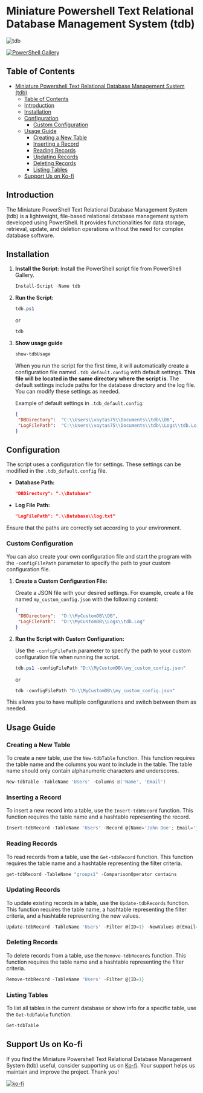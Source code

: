 # Miniature Powershell Text Relational Database Management System (tdb)

![tdb](https://raw.githubusercontent.com/voytas75/tdb/master/images/tdb128x128.png "tdb")

[![PowerShell Gallery](https://img.shields.io/powershellgallery/dt/tdb)](https://www.powershellgallery.com/packages/tdb)

## Table of Contents

- [Miniature Powershell Text Relational Database Management System (tdb)](#miniature-powershell-text-relational-database-management-system-tdb)
  - [Table of Contents](#table-of-contents)
  - [Introduction](#introduction)
  - [Installation](#installation)
  - [Configuration](#configuration)
    - [Custom Configuration](#custom-configuration)
  - [Usage Guide](#usage-guide)
    - [Creating a New Table](#creating-a-new-table)
    - [Inserting a Record](#inserting-a-record)
    - [Reading Records](#reading-records)
    - [Updating Records](#updating-records)
    - [Deleting Records](#deleting-records)
    - [Listing Tables](#listing-tables)
  - [Support Us on Ko-fi](#support-us-on-ko-fi)

## Introduction

The Miniature PowerShell Text Relational Database Management System (tdb) is a lightweight, file-based relational database management system developed using PowerShell. It provides functionalities for data storage, retrieval, update, and deletion operations without the need for complex database software.

## Installation

1. **Install the Script:**
   Install the PowerShell script file from PowerShell Gallery.

   ```powershell
   Install-Script -Name tdb
   ```

2. **Run the Script:**

   ```powershell
   tdb.ps1
   ```

   or

   ```powershell
   tdb
   ```

3. **Show usage guide**

   ```powershell
   show-tdbUsage
   ```

   When you run the script for the first time, it will automatically create a configuration file named `.tdb_default.config` with default settings. **This file will be located in the same directory where the script is**. The default settings include paths for the database directory and the log file. You can modify these settings as needed.

   Example of default settings in `.tdb_default.config`:

   ```json
   {
    "DBDirectory":  "C:\\Users\\voytas75\\Documents\\tdb\\DB",
    "LogFilePath":  "C:\\Users\\voytas75\\Documents\\tdb\\Logs\\tdb.Log",
   }
   ```

## Configuration

The script uses a configuration file for settings. These settings can be modified in the `.tdb_default.config` file.

- **Database Path:**

  ```json
  "DBDirectory": ".\\Database"
  ```

- **Log File Path:**
  
  ```json
  "LogFilePath": ".\\Database\\log.txt"
  ```

Ensure that the paths are correctly set according to your environment.

### Custom Configuration

You can also create your own configuration file and start the program with the `-configFilePath` parameter to specify the path to your custom configuration file.

1. **Create a Custom Configuration File:**

   Create a JSON file with your desired settings. For example, create a file named `my_custom_config.json` with the following content:

   ```json
   {
    "DBDirectory":  "D:\\MyCustomDB\\DB",
    "LogFilePath":  "D:\\MyCustomDB\\Logs\\tdb.Log"
   }
   ```

2. **Run the Script with Custom Configuration:**

   Use the `-configFilePath` parameter to specify the path to your custom configuration file when running the script.

   ```powershell
   tdb.ps1 -configFilePath "D:\\MyCustomDB\\my_custom_config.json"
   ```

   or

   ```powershell
   tdb -configFilePath "D:\\MyCustomDB\\my_custom_config.json"
   ```

This allows you to have multiple configurations and switch between them as needed.

## Usage Guide

### Creating a New Table

To create a new table, use the `New-tdbTable` function. This function requires the table name and the columns you want to include in the table. The table name should only contain alphanumeric characters and underscores.

```powershell
New-tdbTable -TableName 'Users' -Columns @('Name', 'Email')
```

### Inserting a Record

To insert a new record into a table, use the `Insert-tdbRecord` function. This function requires the table name and a hashtable representing the record.

```powershell
Insert-tdbRecord -TableName 'Users' -Record @{Name='John Doe'; Email='john@example.com'}
```

### Reading Records

To read records from a table, use the `Get-tdbRecord` function. This function requires the table name and a hashtable representing the filter criteria.

```powershell
get-tdbRecord -TableName "groups1" -ComparisonOperator contains
```

### Updating Records

To update existing records in a table, use the `Update-tdbRecords` function. This function requires the table name, a hashtable representing the filter criteria, and a hashtable representing the new values.

```powershell
Update-tdbRecord -TableName 'Users' -Filter @{ID=1} -NewValues @{Email='john.doe@example.com'}
```

### Deleting Records

To delete records from a table, use the `Remove-tdbRecords` function. This function requires the table name and a hashtable representing the filter criteria.

```powershell
Remove-tdbRecord -TableName 'Users' -Filter @{ID=1}
```

### Listing Tables

To list all tables in the current database or show info for a specific table, use the `Get-tdbTable` function.

```powershell
Get-tdbTable
```

## Support Us on Ko-fi

If you find the Miniature Powershell Text Relational Database Management System (tdb) useful, consider supporting us on [Ko-fi](https://ko-fi.com/A0A6KYBUS). Your support helps us maintain and improve the project. Thank you!

[![ko-fi](https://ko-fi.com/img/githubbutton_sm.svg)](https://ko-fi.com/A0A6KYBUS)